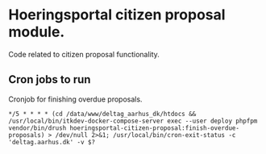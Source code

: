 # Hoeringsportal citizen proposal module.

Code related to citizen proposal functionality.

## Cron jobs to run

Cronjob for finishing overdue proposals.
```
*/5 * * * * (cd /data/www/deltag_aarhus_dk/htdocs && /usr/local/bin/itkdev-docker-compose-server exec --user deploy phpfpm vendor/bin/drush hoeringsportal-citizen-proposal:finish-overdue-proposals) > /dev/null 2>&1; /usr/local/bin/cron-exit-status -c 'deltag.aarhus.dk' -v $?
```

